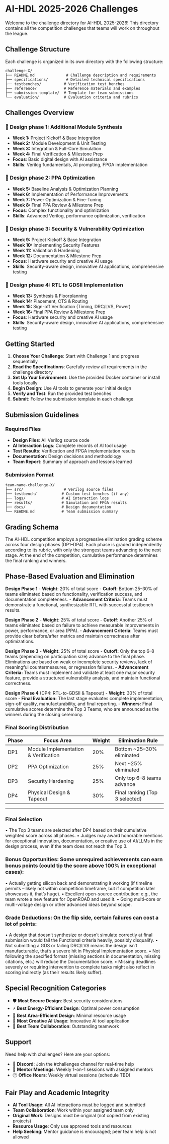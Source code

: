 # AI-HDL 2025-2026 Challenges

Welcome to the challenge directory for AI-HDL 2025-2026! This directory contains all the competition challenges that teams will work on throughout the league.

## Challenge Structure

Each challenge is organized in its own directory with the following structure:

```
challenge-X/
├── README.md              # Challenge description and requirements
├── specifications/        # Detailed technical specifications
├── testbenches/          # Verification test benches
├── reference/            # Reference materials and examples
├── submission-template/  # Template for team submissions
└── evaluation/           # Evaluation criteria and rubrics
```

## Challenges Overview


### 🎯 Design phase 1: Additional Module Synthesis
- **Week 1:** Project Kickoff & Base Integration
- **Week 2:** Module Development & Unit Testing
- **Week 3:** Integration & Full-Core Simulation
- **Week 4:** Final Verification & Milestone Prep
- **Focus**: Basic digital design with AI assistance  
- **Skills**: Verilog fundamentals, AI prompting, FPGA implementation

### 🎯 Design phase 2:  PPA Optimization 
- **Week 5:** Baseline Analysis & Optimization Planning
- **Week 6:** Implementation of Performance Improvements
- **Week 7:** Power Optimization & Fine-Tuning
- **Week 8:** Final PPA Review & Milestone Prep
- **Focus**: Complex functionality and optimization  
- **Skills**: Advanced Verilog, performance optimization, verification

### 🎯 Design phase 3: Security & Vulnerability Optimization
- **Week 9:** Project Kickoff & Base Integration
- **Week 10:** Implementing Security Features
- **Week 11:** Validation & Hardening
- **Week 12:** Documentation & Milestone Prep
- **Focus**: Hardware security and creative AI usage  
- **Skills**: Security-aware design, innovative AI applications, comprehensive testing

### 🎯 Design phase 4: RTL to GDSII Implementation
- **Week 13:** Synthesis & Floorplanning
- **Week 14:** Placement, CTS & Routing
- **Week 15:** Sign-off Verification (Timing, DRC/LVS, Power)
- **Week 16:** Final PPA Review & Milestone Prep
- **Focus**: Hardware security and creative AI usage  
- **Skills**: Security-aware design, innovative AI applications, comprehensive testing

## Getting Started

1. **Choose Your Challenge**: Start with Challenge 1 and progress sequentially
2. **Read the Specifications**: Carefully review all requirements in the challenge directory
3. **Set Up Your Environment**: Use the provided Docker container or install tools locally
4. **Begin Design**: Use AI tools to generate your initial design
5. **Verify and Test**: Run the provided test benches
6. **Submit**: Follow the submission template in each challenge

## Submission Guidelines

### Required Files
- **Design Files**: All Verilog source code
- **AI Interaction Logs**: Complete records of AI tool usage
- **Test Results**: Verification and FPGA implementation results
- **Documentation**: Design decisions and methodology
- **Team Report**: Summary of approach and lessons learned

### Submission Format
```
team-name-challenge-X/
├── src/                  # Verilog source files
├── testbench/           # Custom test benches (if any)
├── logs/                # AI interaction logs
├── results/             # Simulation and FPGA results
├── docs/                # Design documentation
└── README.md            # Team submission summary
```

## Grading Schema

The AI-HDL competition employs a progressive elimination grading scheme across four design phases (DP1–DP4). Each phase is graded independently according to its rubric, with only the strongest teams advancing to the next stage. At the end of the competition, cumulative performance determines the final ranking and winners.

##	**Phase-Based Evaluation and Elimination**
**Design Phase 1** 
     - 	**Weight**: 20% of total score
      - 	**Cutoff**: Bottom 25–30% of teams eliminated based on functionality, verification success, and documentation completeness.
      - 	**Advancement Criteria**: Teams must demonstrate a functional, synthesizable RTL with successful testbench results.

**Design Phase 2** 
      - 	**Weight**: 25% of total score
      - 	**Cutoff**: Another 25% of teams eliminated based on failure to achieve measurable improvements in power, performance, or area (PPA).
      - 	**Advancement Criteria**: Teams must provide clear before/after metrics and maintain correctness after optimizations.

**Design Phase 3**
      - 	**Weight:** 25% of total score
      - 	**Cutoff:** Only the top 6–8 teams (depending on participation size) advance to the final phase. Eliminations are based on weak or incomplete security reviews, lack of meaningful countermeasures, or regression    failures.
      - 	**Advancement Criteria:** Teams must implement and validate at least one major security feature, provide a structured vulnerability analysis, and maintain functional correctness.

**Design Phase 4** (DP4: RTL-to-GDSII & Tapeout)
      - 	**Weight:** 30% of total score
      - 	**Final Evaluation:** The last stage evaluates complete implementation, sign-off quality, manufacturability, and final reporting.
      - 	**Winners:** Final cumulative scores determine the Top 3 Teams, who are announced as the winners during the closing ceremony.

###	**Final Scoring Distribution**
| Phase | Focus Area | Weight | Elimination Rule |
|------|--------|--------|--------|  			 
| DP1 | Module Implementation & Verification |	20%	| Bottom ~25–30% eliminated |
| DP2 |	PPA Optimization	| 25% |	Next ~25% eliminated |
| DP3	| Security Hardening	| 25%	| Only top 6–8 teams advance | 
| DP4 |	Physical Design & Tapeout	| 30% |	Final ranking (Top 3 selected) |

---

###	**Final Selection**
   •	The Top 3 teams are selected after DP4 based on their cumulative weighted score across all phases.
   •	Judges may award honorable mentions for exceptional innovation, documentation, or creative use of AI/LLMs in the design process, even if the team does not reach the Top 3.

###	**Bonus Opportunities:** Some unrequired achievements can earn bonus points (could tip the score above 100% in exceptional cases):
   •	Actually getting silicon back and demonstrating it working (if timeline permits – likely not within competition timeframe, but if competition later showcases it, that’s huge).
   •	Excellent open-source contribution: e.g., the team wrote a new feature for OpenROAD and used it.
   •	Going multi-core or multi-voltage design or other advanced ideas beyond scope.

###	**Grade Deductions**: On the flip side, certain failures can cost a lot of points:
   •	A design that doesn’t synthesize or doesn’t simulate correctly at final submission would fail the Functional criteria heavily, possibly disqualify.
   •	Not submitting a GDS or failing DRC/LVS means the design isn’t manufacturable, that’s a severe hit in Physical Implementation score.
   •	Not following the specified format (missing sections in documentation, missing citations, etc.) will reduce the Documentation score.
   •	Missing deadlines severely or requiring intervention to complete tasks might also reflect in scoring indirectly (as their results likely suffer).

## Special Recognition Categories

- 🛡️ **Most Secure Design**: Best security considerations
- ⚡ **Best Energy-Efficient Design**: Optimal power consumption
- 📐 **Best Area-Efficient Design**: Minimal resource usage
- 🎨 **Most Creative AI Usage**: Innovative AI tool application
- 👥 **Best Team Collaboration**: Outstanding teamwork


## Support

Need help with challenges? Here are your options:

- 💬 **Discord**: Join the #challenges channel for real-time help
- 👥 **Mentor Meetings**: Weekly 1-on-1 sessions with assigned mentors  
- 🕐 **Office Hours**: Weekly virtual sessions (schedule TBD)


## Fair Play and Academic Integrity

- **AI Tool Usage**: All AI interactions must be logged and submitted
- **Team Collaboration**: Work within your assigned team only
- **Original Work**: Designs must be original (not copied from existing projects)
- **Resource Usage**: Only use approved tools and resources
- **Help Seeking**: Mentor guidance is encouraged; peer team help is not allowed


